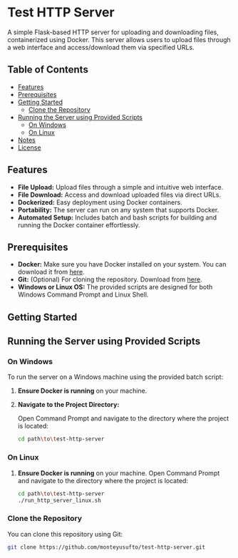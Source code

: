 # Test HTTP Server

A simple Flask-based HTTP server for uploading and downloading files, containerized using Docker. This server allows users to upload files through a web interface and access/download them via specified URLs.

## Table of Contents

- [Features](#features)
- [Prerequisites](#prerequisites)
- [Getting Started](#getting-started)
  - [Clone the Repository](#clone-the-repository)
- [Running the Server using Provided Scripts](#running-the-server-using-provided-scripts)
  - [On Windows](#on-windows)
  - [On Linux](#on-linux)
- [Notes](#notes)
- [License](#license)

## Features

- **File Upload:** Upload files through a simple and intuitive web interface.
- **File Download:** Access and download uploaded files via direct URLs.
- **Dockerized:** Easy deployment using Docker containers.
- **Portability:** The server can run on any system that supports Docker.
- **Automated Setup:** Includes batch and bash scripts for building and running the Docker container effortlessly.

## Prerequisites

- **Docker:** Make sure you have Docker installed on your system. You can download it from [here](https://www.docker.com/get-started).
- **Git:** (Optional) For cloning the repository. Download from [here](https://git-scm.com/downloads).
- **Windows or Linux OS:** The provided scripts are designed for both Windows Command Prompt and Linux Shell.

## Getting Started

## Running the Server using Provided Scripts

### On Windows

To run the server on a Windows machine using the provided batch script:

1. **Ensure Docker is running** on your machine.

2. **Navigate to the Project Directory:**

   Open Command Prompt and navigate to the directory where the project is located:

   ```bash
   cd path\to\test-http-server

### On Linux
1. **Ensure Docker is running** on your machine.
   Open Command Prompt and navigate to the directory where the project is located:
   ```bash
   cd path\to\test-http-server
   ./run_http_server_linux.sh


### Clone the Repository

You can clone this repository using Git:

```bash
git clone https://github.com/monteyusufto/test-http-server.git


